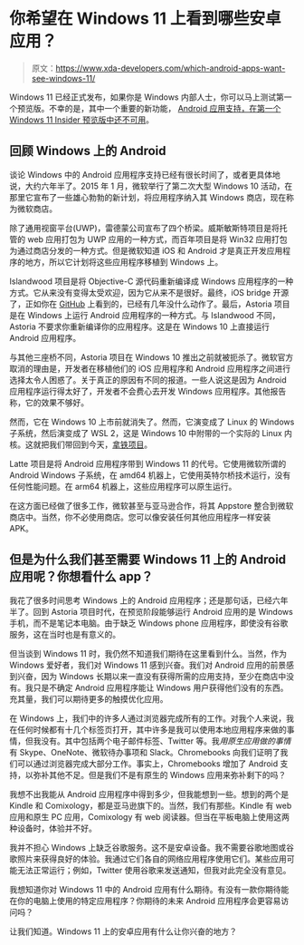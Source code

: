 # 你希望在 Windows 11 上看到哪些安卓应用？

> 原文：<https://www.xda-developers.com/which-android-apps-want-see-windows-11/>

Windows 11 已经正式发布，如果你是 Windows 内部人士，你可以马上测试第一个预览版。不幸的是，其中一个重要的新功能， [Android 应用支持，在第一个 Windows 11 Insider 预览版中还不可用](https://www.xda-developers.com/windows-11-preview-wont-android-app-support/)。

## 回顾 Windows 上的 Android

谈论 Windows 中的 Android 应用程序支持已经有很长时间了，或者更具体地说，大约六年半了。2015 年 1 月，微软举行了第二次大型 Windows 10 活动，在那里它宣布了一些雄心勃勃的新计划，将应用程序纳入其 Windows 商店，现在称为微软商店。

除了通用视窗平台(UWP)，雷德蒙公司宣布了四个桥梁。威斯敏斯特项目是将托管的 web 应用打包为 UWP 应用的一种方式，而百年项目是将 Win32 应用打包为通过商店分发的一种方式。但是微软知道 iOS 和 Android 才是真正开发应用程序的地方，所以它计划将这些应用程序移植到 Windows 上。

Islandwood 项目是将 Objective-C 源代码重新编译成 Windows 应用程序的一种方式。它从来没有变得太受欢迎，因为它从来不是很好。最终，iOS bridge 开源了，正如你在 [GitHub](https://github.com/microsoft/WinObjC/wiki) 上看到的，已经有几年没什么动作了。最后，Astoria 项目是在 Windows 上运行 Android 应用程序的一种方式。与 Islandwood 不同，Astoria 不要求你重新编译你的应用程序。这是在 Windows 10 上直接运行 Android 应用程序。

与其他三座桥不同，Astoria 项目在 Windows 10 推出之前就被扼杀了。微软官方取消的理由是，开发者在移植他们的 iOS 应用程序和 Android 应用程序之间进行选择太令人困惑了。关于真正的原因有不同的报道。一些人说这是因为 Android 应用程序运行得太好了，开发者不会费心去开发 Windows 应用程序。其他报告称，它的效果不够好。

然而，它在 Windows 10 上市前就消失了。然而，它演变成了 Linux 的 Windows 子系统，然后演变成了 WSL 2，这是 Windows 10 中附带的一个实际的 Linux 内核。这就把我们带回到今天，[拿铁项目](https://www.xda-developers.com/microsoft-android-apps-windows/)。

Latte 项目是将 Android 应用程序带到 Windows 11 的代号。它使用微软所谓的 Android Windows 子系统，在 amd64 机器上，它使用英特尔桥技术运行，没有任何性能问题。在 arm64 机器上，这些应用程序可以原生运行。

在这方面已经做了很多工作，微软甚至与亚马逊合作，将其 Appstore 整合到微软商店中。当然，你不必使用商店。您可以像安装任何其他应用程序一样安装 APK。

## 但是为什么我们甚至需要 Windows 11 上的 Android 应用呢？你想看什么 app？

我花了很多时间思考 Windows 上的 Android 应用程序；还是那句话，已经六年半了。回到 Astoria 项目时代，在预览阶段能够运行 Android 应用的是 Windows 手机，而不是笔记本电脑。由于缺乏 Windows phone 应用程序，即使没有谷歌服务，这在当时也是有意义的。

但当谈到 Windows 11 时，我仍然不知道我们期待在这里看到什么。当然，作为 Windows 爱好者，我们对 Windows 11 感到兴奋。我们对 Android 应用的前景感到兴奋，因为 Windows 长期以来一直没有获得所需的应用支持，至少在商店中没有。我只是不确定 Android 应用程序能让 Windows 用户获得他们没有的东西。充其量，我们可以期待更多的触摸优化应用。

在 Windows 上，我们中的许多人通过浏览器完成所有的工作。对我个人来说，我在任何时候都有十几个标签页打开，其中许多是我可以使用本地应用程序来做的事情，但我没有。其中包括两个电子邮件标签、Twitter 等。我*用原生应用做的事情*有 Skype、OneNote、微软待办事项和 Slack。Chromebooks 向我们证明了我们可以通过浏览器完成大部分工作。事实上，Chromebooks 增加了 Android 支持，以弥补其他不足。但是我们不是有原生的 Windows 应用来弥补剩下的吗？

我想不出我能从 Android 应用程序中得到多少，但我能想到一些。想到的两个是 Kindle 和 Comixology，都是亚马逊旗下的。当然，我们有那些。Kindle 有 web 应用和原生 PC 应用，Comixology 有 web 阅读器。但当在平板电脑上使用这两种设备时，体验并不好。

我并不担心 Windows 上缺乏谷歌服务。这不是安卓设备。我不需要谷歌地图或谷歌照片来获得良好的体验。我通过它们各自的网络应用程序使用它们。某些应用可能无法正常运行；例如，Twitter 使用谷歌来发送通知，但我对此完全没有意见。

我想知道你对 Windows 11 中的 Android 应用有什么期待。有没有一款你期待能在你的电脑上使用的特定应用程序？你期待的未来 Android 应用程序会更容易访问吗？

让我们知道。Windows 11 上的安卓应用有什么让你兴奋的地方？